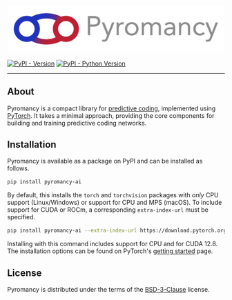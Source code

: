 ![Pyromancy Header](misc/assets/pyromancy-github-header.png)

[![PyPI - Version](https://img.shields.io/pypi/v/pyromancy-ai.svg)](https://pypi.org/project/pyromancy-ai)
[![PyPI - Python Version](https://img.shields.io/pypi/pyversions/pyromancy-ai.svg)](https://pypi.org/project/pyromancy-ai)

-----

## About

Pyromancy is a compact library for [predictive coding](https://arxiv.org/abs/2407.04117), implemented using [PyTorch](https://github.com/pytorch/pytorch). It takes a minimal approach, providing the core components for building and training predictive coding networks.

## Installation
Pyromancy is available as a package on PyPI and can be installed as follows.

```bash
pip install pyromancy-ai
```

By default, this installs the `torch` and `torchvision` packages with *only* CPU support (Linux/Windows) or support for CPU and MPS (macOS). To include support for CUDA or ROCm, a corresponding ``extra-index-url`` must be specified.

```bash
pip install pyromancy-ai --extra-index-url https://download.pytorch.org/whl/cu128
```

Installing with this command includes support for CPU and for CUDA 12.8. The installation options can be found on PyTorch's [getting started](https://pytorch.org/get-started/locally/) page.

## License

Pyromancy is distributed under the terms of the [BSD-3-Clause](https://spdx.org/licenses/BSD-3-Clause.html) license.
